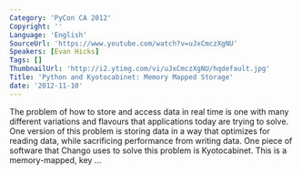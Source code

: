 ```yaml
---
Category: 'PyCon CA 2012'
Copyright: ''
Language: 'English'
SourceUrl: 'https://www.youtube.com/watch?v=uJxCmczXgNU'
Speakers: [Evan Hicks]
Tags: []
ThumbnailUrl: 'http://i2.ytimg.com/vi/uJxCmczXgNU/hqdefault.jpg'
Title: 'Python and Kyotocabinet: Memory Mapped Storage'
date: '2012-11-10'
---
```

The problem of how to store and access data in real time is one with many
different variations and flavours that applications today are trying to solve.
One version of this problem is storing data in a way that optimizes for
reading data, while sacrificing performance from writing data. One piece of
software that Chango uses to solve this problem is Kyotocabinet. This is a
memory-mapped, key ...
